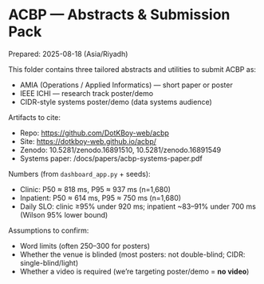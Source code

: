 # ACBP — Abstracts & Submission Pack
Prepared: 2025-08-18 (Asia/Riyadh)

This folder contains three tailored abstracts and utilities to submit ACBP as:
- AMIA (Operations / Applied Informatics) — short paper or poster
- IEEE ICHI — research track poster/demo
- CIDR-style systems poster/demo (data systems audience)

Artifacts to cite:
- Repo: https://github.com/DotKBoy-web/acbp
- Site: https://dotkboy-web.github.io/acbp/
- Zenodo: 10.5281/zenodo.16891510, 10.5281/zenodo.16891549
- Systems paper: /docs/papers/acbp-systems-paper.pdf

Numbers (from `dashboard_app.py` + seeds):
- Clinic: P50 ≈ 818 ms, P95 ≈ 937 ms (n=1,680)
- Inpatient: P50 ≈ 614 ms, P95 ≈ 750 ms (n=1,680)
- Daily SLO: clinic ≥95% under 920 ms; inpatient ~83–91% under 700 ms (Wilson 95% lower bound)

Assumptions to confirm:
- Word limits (often 250–300 for posters)
- Whether the venue is blinded (most posters: not double-blind; CIDR: single-blind/light)
- Whether a video is required (we’re targeting poster/demo = **no video**)
